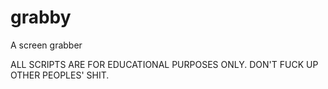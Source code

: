 # grabby
A screen grabber

ALL SCRIPTS ARE FOR EDUCATIONAL PURPOSES ONLY. DON'T FUCK UP OTHER PEOPLES' SHIT.
